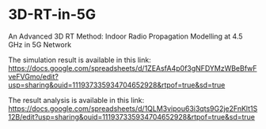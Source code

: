 # 3D-RT-in-5G
An Advanced 3D RT Method: Indoor Radio Propagation Modelling at 4.5 GHz in 5G Network



The simulation result is available in this link:
https://docs.google.com/spreadsheets/d/1ZEAsfA4p0f3gNFDYMzWBeBfwFveFVGmo/edit?usp=sharing&ouid=111937335934704652928&rtpof=true&sd=true


The result analysis is available in this link:
https://docs.google.com/spreadsheets/d/1QLM3vipou63i3qts9G2je2FnKlt1S12B/edit?usp=sharing&ouid=111937335934704652928&rtpof=true&sd=true
